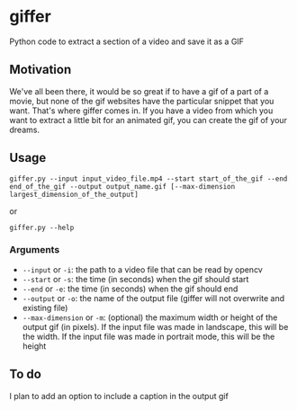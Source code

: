 # giffer
Python code to extract a section of a video and save it as a GIF

## Motivation
We've all been there, it would be so great if to have a gif of a part of a movie, but none of the gif websites have the particular snippet that you want. That's where giffer comes in. If you have a video from which you want to extract a little bit for an animated gif, you can create the gif of your dreams.

## Usage
`giffer.py --input input_video_file.mp4 --start start_of_the_gif --end end_of_the_gif --output output_name.gif [--max-dimension largest_dimension_of_the_output]`

or

`giffer.py --help`

### Arguments
- `--input` or `-i`: the path to a video file that can be read by opencv
- `--start` or `-s`: the time (in seconds) when the gif should start
- `--end` or `-e`: the time (in seconds) when the gif should end
- `--output` or `-o`: the name of the output file (giffer will not overwrite and existing file)
- `--max-dimension` or `-m`: (optional) the maximum width or height of the output gif (in pixels). If the input file was made in landscape, this will be the width. If the input file was made in portrait mode, this will be the height

## To do
I plan to add an option to include a caption in the output gif
